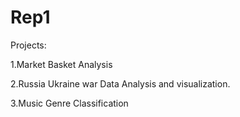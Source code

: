 # Rep1
Projects:

1.Market Basket Analysis


2.Russia Ukraine war Data Analysis and visualization.


3.Music Genre Classification


